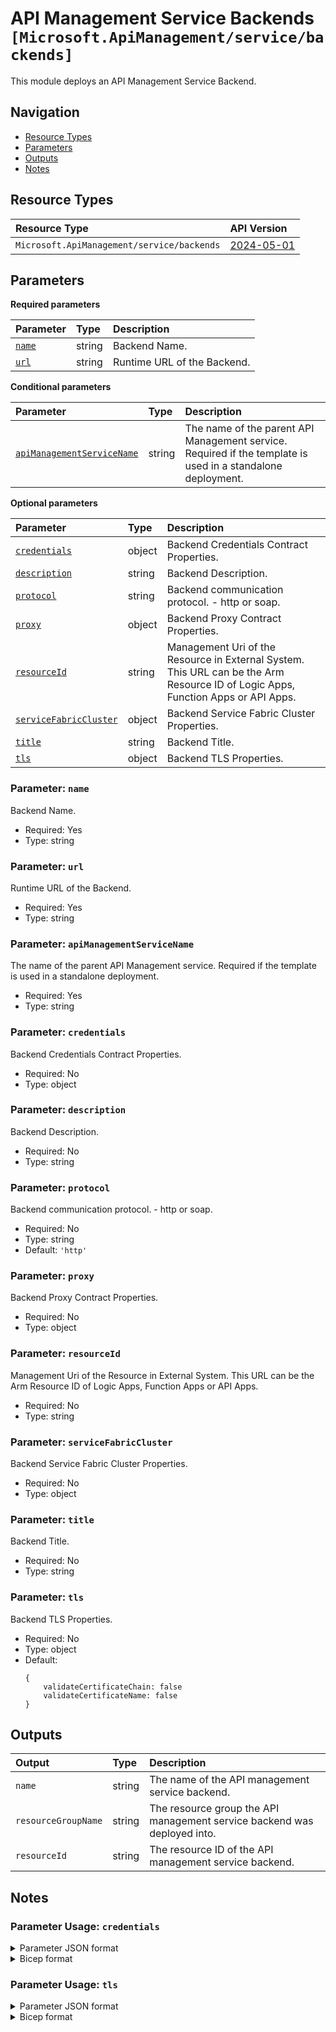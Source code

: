 # API Management Service Backends `[Microsoft.ApiManagement/service/backends]`

This module deploys an API Management Service Backend.

## Navigation

- [Resource Types](#Resource-Types)
- [Parameters](#Parameters)
- [Outputs](#Outputs)
- [Notes](#Notes)

## Resource Types

| Resource Type | API Version |
| :-- | :-- |
| `Microsoft.ApiManagement/service/backends` | [2024-05-01](https://learn.microsoft.com/en-us/azure/templates/Microsoft.ApiManagement/2024-05-01/service/backends) |

## Parameters

**Required parameters**

| Parameter | Type | Description |
| :-- | :-- | :-- |
| [`name`](#parameter-name) | string | Backend Name. |
| [`url`](#parameter-url) | string | Runtime URL of the Backend. |

**Conditional parameters**

| Parameter | Type | Description |
| :-- | :-- | :-- |
| [`apiManagementServiceName`](#parameter-apimanagementservicename) | string | The name of the parent API Management service. Required if the template is used in a standalone deployment. |

**Optional parameters**

| Parameter | Type | Description |
| :-- | :-- | :-- |
| [`credentials`](#parameter-credentials) | object | Backend Credentials Contract Properties. |
| [`description`](#parameter-description) | string | Backend Description. |
| [`protocol`](#parameter-protocol) | string | Backend communication protocol. - http or soap. |
| [`proxy`](#parameter-proxy) | object | Backend Proxy Contract Properties. |
| [`resourceId`](#parameter-resourceid) | string | Management Uri of the Resource in External System. This URL can be the Arm Resource ID of Logic Apps, Function Apps or API Apps. |
| [`serviceFabricCluster`](#parameter-servicefabriccluster) | object | Backend Service Fabric Cluster Properties. |
| [`title`](#parameter-title) | string | Backend Title. |
| [`tls`](#parameter-tls) | object | Backend TLS Properties. |

### Parameter: `name`

Backend Name.

- Required: Yes
- Type: string

### Parameter: `url`

Runtime URL of the Backend.

- Required: Yes
- Type: string

### Parameter: `apiManagementServiceName`

The name of the parent API Management service. Required if the template is used in a standalone deployment.

- Required: Yes
- Type: string

### Parameter: `credentials`

Backend Credentials Contract Properties.

- Required: No
- Type: object

### Parameter: `description`

Backend Description.

- Required: No
- Type: string

### Parameter: `protocol`

Backend communication protocol. - http or soap.

- Required: No
- Type: string
- Default: `'http'`

### Parameter: `proxy`

Backend Proxy Contract Properties.

- Required: No
- Type: object

### Parameter: `resourceId`

Management Uri of the Resource in External System. This URL can be the Arm Resource ID of Logic Apps, Function Apps or API Apps.

- Required: No
- Type: string

### Parameter: `serviceFabricCluster`

Backend Service Fabric Cluster Properties.

- Required: No
- Type: object

### Parameter: `title`

Backend Title.

- Required: No
- Type: string

### Parameter: `tls`

Backend TLS Properties.

- Required: No
- Type: object
- Default:
  ```Bicep
  {
      validateCertificateChain: false
      validateCertificateName: false
  }
  ```

## Outputs

| Output | Type | Description |
| :-- | :-- | :-- |
| `name` | string | The name of the API management service backend. |
| `resourceGroupName` | string | The resource group the API management service backend was deployed into. |
| `resourceId` | string | The resource ID of the API management service backend. |

## Notes

### Parameter Usage: `credentials`

<details>

<summary>Parameter JSON format</summary>

```json
"credentials": {
    "value":{
        "certificate": [
            "string"
        ],
        "query": {},
        "header": {},
        "authorization": {
            "scheme": "Authentication Scheme name.-string",
            "parameter": "Authentication Parameter value. - string"
        }
    }
}
```

</details>

<details>

<summary>Bicep format</summary>

```bicep
credentials: {
    certificate: [
        'string'
    ]
    query: {}
    header: {}
    authorization: {
        scheme: 'Authentication Scheme name.-string'
        parameter: 'Authentication Parameter value. - string'
    }
}
```

</details>
<p>

### Parameter Usage: `tls`

<details>

<summary>Parameter JSON format</summary>

```json
"tls": {
    "value":{
        "validateCertificateChain": "Flag indicating whether SSL certificate chain validation should be done when using self-signed certificates for this backend host. - boolean",
        "validateCertificateName": "Flag indicating whether SSL certificate name validation should be done when using self-signed certificates for this backend host. - boolean"
    }
}
```

</details>

<details>

<summary>Bicep format</summary>

```bicep
tls: {
    validateCertificateChain: 'Flag indicating whether SSL certificate chain validation should be done when using self-signed certificates for this backend host. - boolean'
    validateCertificateName: 'Flag indicating whether SSL certificate name validation should be done when using self-signed certificates for this backend host. - boolean'
}
```

</details>
<p>
